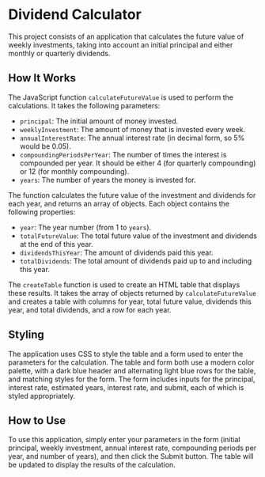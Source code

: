 # Dividend Calculator

This project consists of an application that calculates the future value of weekly investments, taking into account an initial principal and either monthly or quarterly dividends.

## How It Works

The JavaScript function `calculateFutureValue` is used to perform the calculations. It takes the following parameters:

- `principal`: The initial amount of money invested.
- `weeklyInvestment`: The amount of money that is invested every week.
- `annualInterestRate`: The annual interest rate (in decimal form, so 5% would be 0.05).
- `compoundingPeriodsPerYear`: The number of times the interest is compounded per year. It should be either 4 (for quarterly compounding) or 12 (for monthly compounding).
- `years`: The number of years the money is invested for.

The function calculates the future value of the investment and dividends for each year, and returns an array of objects. Each object contains the following properties:

- `year`: The year number (from 1 to `years`).
- `totalFutureValue`: The total future value of the investment and dividends at the end of this year.
- `dividendsThisYear`: The amount of dividends paid this year.
- `totalDividends`: The total amount of dividends paid up to and including this year.

The `createTable` function is used to create an HTML table that displays these results. It takes the array of objects returned by `calculateFutureValue` and creates a table with columns for year, total future value, dividends this year, and total dividends, and a row for each year.

## Styling

The application uses CSS to style the table and a form used to enter the parameters for the calculation. The table and form both use a modern color palette, with a dark blue header and alternating light blue rows for the table, and matching styles for the form. The form includes inputs for the principal, interest rate, estimated years, interest rate, and submit, each of which is styled appropriately.

## How to Use

To use this application, simply enter your parameters in the form (initial principal, weekly investment, annual interest rate, compounding periods per year, and number of years), and then click the Submit button. The table will be updated to display the results of the calculation.
